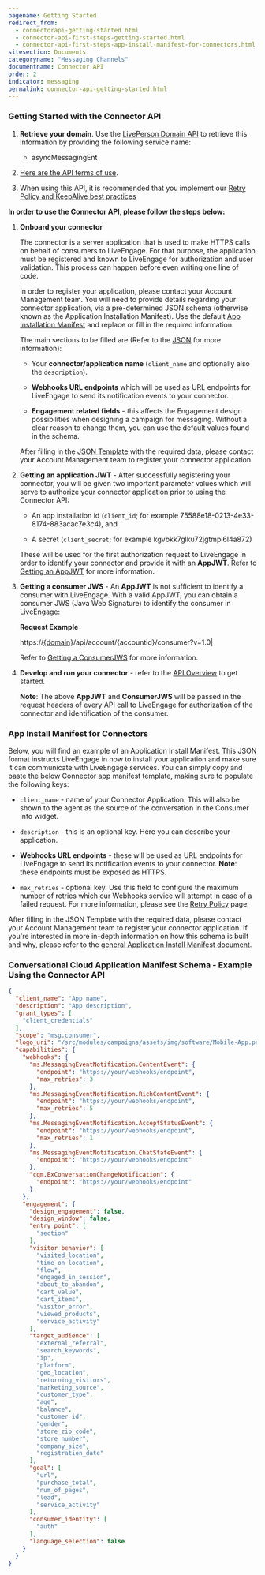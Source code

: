 ```yaml
---
pagename: Getting Started
redirect_from:
  - connectorapi-getting-started.html
  - connector-api-first-steps-getting-started.html
  - connector-api-first-steps-app-install-manifest-for-connectors.html
sitesection: Documents
categoryname: "Messaging Channels"
documentname: Connector API
order: 2
indicator: messaging
permalink: connector-api-getting-started.html
---
```


### Getting Started with the Connector API

1. **Retrieve your domain**. Use the [LivePerson Domain API](agent-domain-domain-api.html) to retrieve this information by providing the following service name:

	* asyncMessagingEnt

2. [Here are the API terms of use](https://www.liveperson.com/policies/apitou).

3. When using this API, it is recommended that you implement our [Retry Policy and KeepAlive best practices](guides-retry-policy.html)

[comment]: <> (guides-retry-policy.html needs to be updated with Connector API as well)


**In order to use the Connector API, please follow the steps below:**

1. **Onboard your connector**

	The connector is a server application that is used to make HTTPS calls on behalf of consumers to LiveEngage. For that purpose, the application must be registered and known to LiveEngage for authorization and user validation. This process can happen before even writing one line of code.

	In order to register your application, please contact your Account Management team. You will need to provide details regarding your connector application, via a pre-determined JSON schema (otherwise known as the Application Installation Manifest). Use the default [App Installation Manifest](#app-install-manifest-for-connectors) and replace or fill in the required information.

	The main sections to be filled are (Refer to the [JSON](#app-install-manifest-for-connectors) for more information):

	* Your **connector/application name** (`client_name` and optionally also the `description`).

	* **Webhooks URL endpoints** which will be used as URL endpoints for LiveEngage to send its notification events to your connector.

	* **Engagement related fields** - this affects the Engagement design possibilities when designing a campaign for messaging. Without a clear reason to change them, you can use the default values found in the schema.

	After filling in the [JSON Template](#app-install-manifest-for-connectors) with the required data, please contact your Account Management team to register your connector application.

2. **Getting an application JWT** - After successfully registering your connector, you will be given two important parameter values which will serve to authorize your connector application prior to using the Connector API:

	* An app installation id (`client_id`; for example 75588e18-0213-4e33-8174-883acac7e3c4), and

	* A secret (`client_secret`; for example kgvbkk7glku72jgtmpi6l4a872)

	These will be used for the first authorization request to LiveEngage in order to identify your connector and provide it with an **AppJWT**. Refer to [Getting an AppJWT](connector-api-send-api-authorization-and-authentication.html#get-appjwt) for more information.

3. **Getting a consumer JWS** - An **AppJWT** is not sufficient to identify a consumer with LiveEngage. With a valid AppJWT, you can obtain a consumer JWS (Java Web Signature) to identify the consumer in LiveEngage:

	**Request Example**

	 https://[{domain}](/agent-domain-domain-api.html)/api/account/{accountid}/consumer?v=1.0|

	Refer to [Getting a ConsumerJWS](connector-api-send-api-authorization-and-authentication.html#get-consumerjwt) for more information.

4. **Develop and run your connector** - refer to the [API Overview](connector-api-overview.html) to get started.

	**Note**: The above **AppJWT** and **ConsumerJWS** will be passed in the request headers of every API call to LiveEngage for authorization of the connector and identification of the consumer.

### App Install Manifest for Connectors

Below, you will find an example of an Application Install Manifest. This JSON format instructs LiveEngage in how to install your application and make sure it can communicate with LiveEngage services. You can simply copy and paste the below Connector app manifest template, making sure to populate the following keys:

* `client_name`  - name of your Connector Application. This will also be shown to the agent as the source of the conversation in the Consumer Info widget.

* `description` - this is an optional key. Here you can describe your application.

* **Webhooks URL endpoints** - these will be used as URL endpoints for LiveEngage to send its notification events to your connector. **Note**: these endpoints must be exposed as HTTPS.

* `max_retries` - optional key. Use this field to configure the maximum number of retries which our Webhooks service will attempt in case of a failed request. For more information, please see the [Retry Policy](webhooks-retrypolicy.html) page.

After filling in the JSON Template with the required data, please contact your Account Management team to register your connector application. If you're interested in more in-depth information on how this schema is built and why, please refer to the [general Application Install Manifest document](guides-le-applications-installing.html).

### Conversational Cloud Application Manifest Schema - Example Using the Connector API

```json
{
  "client_name": "App name",
  "description": "App description",
  "grant_types": [
    "client_credentials"
  ],
  "scope": "msg.consumer",
  "logo_uri": "/src/modules/campaigns/assets/img/software/Mobile-App.png",
  "capabilities": {
    "webhooks": {
      "ms.MessagingEventNotification.ContentEvent": {
        "endpoint": "https://your/webhooks/endpoint",
        "max_retries": 3
      },
      "ms.MessagingEventNotification.RichContentEvent": {
        "endpoint": "https://your/webhooks/endpoint",
        "max_retries": 5
      },
      "ms.MessagingEventNotification.AcceptStatusEvent": {
        "endpoint": "https://your/webhooks/endpoint",
        "max_retries": 1
      },
      "ms.MessagingEventNotification.ChatStateEvent": {
        "endpoint": "https://your/webhooks/endpoint"
      },
      "cqm.ExConversationChangeNotification": {
        "endpoint": "https://your/webhooks/endpoint"
      }
    },
    "engagement": {
      "design_engagement": false,
      "design_window": false,
      "entry_point": [
        "section"
      ],
      "visitor_behavior": [
        "visited_location",
        "time_on_location",
        "flow",
        "engaged_in_session",
        "about_to_abandon",
        "cart_value",
        "cart_items",
        "visitor_error",
        "viewed_products",
        "service_activity"
      ],
      "target_audience": [
        "external_referral",
        "search_keywords",
        "ip",
        "platform",
        "geo_location",
        "returning_visitors",
        "marketing_source",
        "customer_type",
        "age",
        "balance",
        "customer_id",
        "gender",
        "store_zip_code",
        "store_number",
        "company_size",
        "registration_date"
      ],
      "goal": [
        "url",
        "purchase_total",
        "num_of_pages",
        "lead",
        "service_activity"
      ],
      "consumer_identity": [
        "auth"
      ],
      "language_selection": false
    }
  }
}
```
